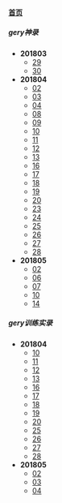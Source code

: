
#### [首页](?file=home-首页)

##### gery神录
- **201803**
    - [29](?file=001-gery神录/001-201803/029-29 "29")
    - [30](?file=001-gery神录/001-201803/030-30 "30")
- **201804**
    - [02](?file=001-gery神录/002-201804/002-02 "02")
    - [03](?file=001-gery神录/002-201804/003-03 "03")
    - [04](?file=001-gery神录/002-201804/004-04 "04")
    - [08](?file=001-gery神录/002-201804/008-08 "08")
    - [09](?file=001-gery神录/002-201804/009-09 "09")
    - [10](?file=001-gery神录/002-201804/010-10 "10")
    - [11](?file=001-gery神录/002-201804/011-11 "11")
    - [12](?file=001-gery神录/002-201804/012-12 "12")
    - [13](?file=001-gery神录/002-201804/013-13 "13")
    - [16](?file=001-gery神录/002-201804/016-16 "16")
    - [17](?file=001-gery神录/002-201804/017-17 "17")
    - [18](?file=001-gery神录/002-201804/018-18 "18")
    - [19](?file=001-gery神录/002-201804/019-19 "19")
    - [20](?file=001-gery神录/002-201804/020-20 "20")
    - [23](?file=001-gery神录/002-201804/023-23 "23")
    - [24](?file=001-gery神录/002-201804/024-24 "24")
    - [25](?file=001-gery神录/002-201804/025-25 "25")
    - [26](?file=001-gery神录/002-201804/026-26 "26")
    - [27](?file=001-gery神录/002-201804/027-27 "27")
    - [28](?file=001-gery神录/002-201804/028-28 "28")
- **201805**
    - [02](?file=001-gery神录/003-201805/002-02 "02")
    - [06](?file=001-gery神录/003-201805/005-05 "05")
    - [07](?file=001-gery神录/003-201805/007-07 "07")
    - [10](?file=001-gery神录/003-201805/010-10 "10")
    - [14](?file=001-gery神录/003-201805/014-14 "14")

##### gery训练实录
- **201804**
    - [10](?file=002-gery训练实录/002-201804/010-10 "10")
    - [11](?file=002-gery训练实录/002-201804/011-11 "11")
    - [12](?file=002-gery训练实录/002-201804/012-12 "12")
    - [13](?file=002-gery训练实录/002-201804/013-13 "13")
    - [16](?file=002-gery训练实录/002-201804/016-16 "16")
    - [17](?file=002-gery训练实录/002-201804/017-17 "17")
    - [18](?file=002-gery训练实录/002-201804/018-18 "18")
    - [19](?file=002-gery训练实录/002-201804/019-19 "19")
    - [20](?file=002-gery训练实录/002-201804/020-20 "20")
    - [25](?file=002-gery训练实录/002-201804/025-25 "25")
    - [26](?file=002-gery训练实录/002-201804/026-26 "26")
    - [27](?file=002-gery训练实录/002-201804/027-27 "27")
    - [28](?file=002-gery训练实录/002-201804/028-28 "28")
- **201805**
    - [02](?file=002-gery训练实录/003-201805/002-02 "02")
    - [03](?file=002-gery训练实录/003-201805/003-03 "03")
    - [04](?file=002-gery训练实录/003-201805/004-04 "04")
